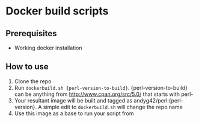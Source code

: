 Docker build scripts
========

Prerequisites
-----

- Working docker installation

How to use
-----

1. Clone the repo
2. Run `dockerbuild.sh {perl-version-to-build}`. {perl-version-to-build} can be anything from http://www.cpan.org/src/5.0/ that starts with perl-
3. Your resultant image will be built and tagged as andyg42/perl:{perl-version}. A simple edit to `dockerbuild.sh` will change the repo name
4. Use this image as a base to run your script from
